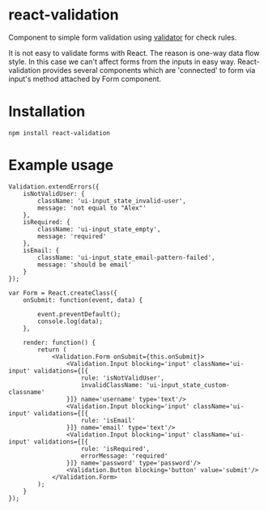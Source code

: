 # react-validation

Component to simple form validation using <a href="https://github.com/chriso/validator.js">validator</a> for check rules.

It is not easy to validate forms with React. The reason is one-way data flow style.
In this case we can't affect forms from the inputs in easy way.
React-validation provides several components which are 'connected' to form via input's method attached by Form component.

# Installation

``
npm install react-validation
``

# Example usage

```
Validation.extendErrors({
    isNotValidUser: {
        className: 'ui-input_state_invalid-user',
        message: 'not equal to "Alex"'
    },
    isRequired: {
        className: 'ui-input_state_empty',
        message: 'required'
    },
    isEmail: {
        className: 'ui-input_state_email-pattern-failed',
        message: 'should be email'
    }
});

var Form = React.createClass({
    onSubmit: function(event, data) {

        event.preventDefault();
        console.log(data);
    },

    render: function() {
        return (
            <Validation.Form onSubmit={this.onSubmit}>
                <Validation.Input blocking='input' className='ui-input' validations={[{
                    rule: 'isNotValidUser',
                    invalidClassName: 'ui-input_state_custom-classname'
                }]} name='username' type='text'/>
                <Validation.Input blocking='input' className='ui-input' validations={[{
                    rule: 'isEmail'
                }]} name='email' type='text'/>
                <Validation.Input blocking='input' className='ui-input' validations={[{
                    rule: 'isRequired',
                    errorMessage: 'required'
                }]} name='password' type='password'/>
                <Validation.Button blocking='button' value='submit'/>
            </Validation.Form>
        );
    }
});
```
